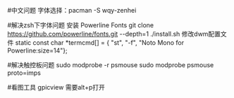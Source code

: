 #中文问题
字体选择：pacman -S wqy-zenhei

#解决zsh下字体问题
安装 Powerline Fonts 
git clone https://github.com/powerline/fonts.git --depth=1
./install.sh
修改dwm配置文件
static const char *termcmd[]  = { "st", "-f", "Noto Mono for Powerline:size=14"};

#解决触控板问题
sudo modprobe -r psmouse
sudo modprobe psmouse proto=imps 

#看图工具
gpicview 需要alt+p打开
